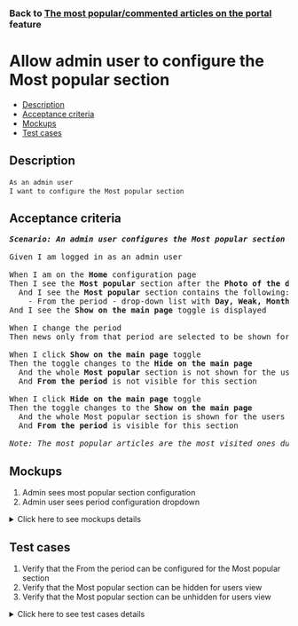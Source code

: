 ### Back to [The most popular/commented articles on the portal](../../) feature

# Allow admin user to configure the Most popular section

- [Description](#description)
- [Acceptance criteria](#acceptance-criteria)
- [Mockups](#mockups)
- [Test cases](#test-cases)

## Description

    As an admin user
    I want to configure the Most popular section

## Acceptance criteria

<pre>
<b><i>Scenario: An admin user configures the Most popular section for the whole site from the home page</i></b>

Given I am logged in as an admin user

When I am on the <b>Home</b> configuration page
Then I see the <b>Most popular</b> section after the <b>Photo of the day</b> section
  And I see the <b>Most popular</b> section contains the following:
    - From the period - drop-down list with <b>Day, Weak, Month, and Year</b> values (Month is the default value)
And I see the <b>Show on the main page</b> toggle is displayed

When I change the period
Then news only from that period are selected to be shown for the user

When I click <b>Show on the main page</b> toggle
Then the toggle changes to the <b>Hide on the main page</b>
  And the whole <b>Most popular</b> section is not shown for the users
  And <b>From the period</b> is not visible for this section

When I click <b>Hide on the main page</b> toggle
Then the toggle changes to the <b>Show on the main page</b>
  And the whole Most popular section is shown for the users
  And <b>From the period</b> is visible for this section

<i>Note: The most popular articles are the most visited ones during a selected period of time in the whole news scope for the active page. This section is configured for the whole site and is context-sensitive.</i>
</pre>

## Mockups

1. Admin sees most popular section configuration
2. Admin user sees period configuration dropdown

<details>
  <summary>Click here to see mockups details</summary>

**1. Admin sees most popular section configuration:**

![Admin sees most popular section configuration](/products/sport_news_portal/web_application_features/most_popular_and_commented/images/most_popular_commented_configuration.png)

**2. Admin user sees period configuration dropdown:**

![Admin user sees period configuration dropdown](/products/sport_news_portal/web_application_features/most_popular_and_commented/images/most_popular_commented_configuration_period.png)

</details>

## Test cases

1. Verify that the From the period can be configured for the Most popular section
2. Verify that the Most popular section can be hidden for users view
3. Verify that the Most popular section can be unhidden for users view

<details>
  <summary>Click here to see test cases details</summary>

### **#1. Verify that the From the period can be configured for the Most popular section**

|Preconditions|Steps|Expected result
--------------|-----|----------
|- Go to Sport News Home page</br>- Log in by admin account</br>- Go to the Home configuration page -> Most popular section|1) Click From the period drop-down</br>2) Select Day/Week/Month/Year value|2) The Most popular section displays the most visited last day/week/month/year articles|

### **#2. Verify that the Most popular section can be hidden for users view**

|Preconditions|Steps|Expected result
--------------|-----|----------
|- Go to Sport News Home page</br>- Log in by admin account</br>- Go to the Home configuration page -> Most popular section</br>- There is <b>Show on the main page</b> toggle|1) Examine the Most popular section</br>2) Click <b>Show on the main page</b> toggle|2) Toggle changes to the Hide on the main page. The Most popular section is not visible for users on all pages|

### **#3. Verify that the Most popular section can be unhidden for users view**

|Preconditions|Steps|Expected result
--------------|-----|----------
|- Go to Sport News Home page</br>- Log in by admin account</br>- Go to the Home configuration page -> Most popular section</br>- There is <b>Hide on the main page</b> toggle|1) Examine the Most popular section</br>2) Click <b>Hide on the main page</b> toggle|2) The Most popular section is visible for users|
</details>
